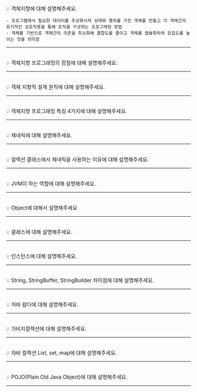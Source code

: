 <br>
💡 객체지향에 대해 설명해주세요.

```
- 프로그램에서 필요한 데이터를 추상화시켜 상태와 행위를 가진 객체를 만들고 각 객체간의 유기적인 상호작용을 통해 로직을 구성하는 프로그래밍 방법
- 객체를 기반으로 객체간의 의존을 최소화해 결합도를 줄이고 객체를 캡슐화하여 응집도를 높이는 것을 의미함
```

---
<br>
💡 객체지향 프로그래밍의 장점에 대해 설명해주세요.

---
<br>
💡 객체 지향적 설계 원칙에 대해 설명해주세요.

---
<br>
💡 객체지향 프로그래밍 특징 4가지에 대해 설명해주세요.

---
<br>
💡 제네릭에 대해 설명해주세요.

---
<br>
💡 컬렉션 클래스에서 제네릭을 사용하는 이유에 대해 설명해주세요.

---
<br>
💡 JVM이 하는 역할에 대해 설명해주세요.

---
<br>
💡 Object에 대해서 설명해주세요

---
<br>
💡 클래스에 대해 설명해주세요.

---
<br>
💡 인스턴스에 대해 설명해주세요.

---
<br>
💡 String, StringBuffer, StringBuilder 차이점에 대해 설명해주세요.

---
<br>
💡 자바 람다에 대해 설명해주세요.

---
<br>
💡 가비지컬렉션에 대해 설명해주세요.

---
<br>
💡 자바 컬렉션 List, set, map에 대해 설명해주세요.

---
<br>
💡 POJO(Plain Old Java Object)에 대해 설명해주세요.

---
<br>
